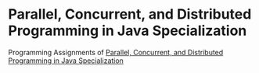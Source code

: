 # Parallel, Concurrent, and Distributed Programming in Java Specialization

Programming Assignments of [Parallel, Concurrent, and Distributed Programming in Java Specialization](https://www.coursera.org/specializations/pcdp)
